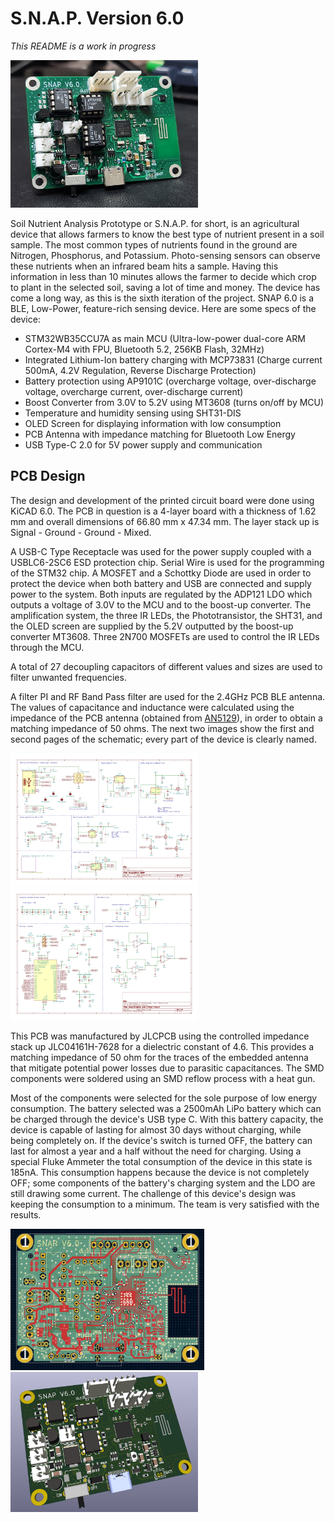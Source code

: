 # S.N.A.P. Version 6.0

*This README is a work in progress*

<img src="SNAP Project PCB Files/PCB Files V6.0/Images/PCB Front 2.jpg" width="300px"></a>

Soil Nutrient Analysis Prototype or S.N.A.P. for short, is an agricultural device that allows farmers to know the best type of nutrient present in a soil sample. The most common types of nutrients found in the ground are Nitrogen, Phosphorus, and Potassium. Photo-sensing sensors can observe these nutrients when an infrared beam hits a sample. Having this information in less than 10 minutes allows the farmer to decide which crop to plant in the selected soil, saving a lot of time and money. The device has come a long way, as this is the sixth iteration of the project. SNAP 6.0 is a BLE, Low-Power, feature-rich sensing device. Here are some specs of the device:

- STM32WB35CCU7A as main MCU (Ultra-low-power dual-core ARM Cortex-M4 with FPU, Bluetooth 5.2, 256KB Flash, 32MHz)
- Integrated Lithium-Ion battery charging with MCP73831 (Charge current 500mA, 4.2V Regulation, Reverse Discharge Protection)
- Battery protection using AP9101C (overcharge voltage, over-discharge voltage, overcharge current, over-discharge current)
- Boost Converter from 3.0V to 5.2V using MT3608 (turns on/off by MCU)
- Temperature and humidity sensing using SHT31-DIS
- OLED Screen for displaying information with low consumption
- PCB Antenna with impedance matching for Bluetooth Low Energy
- USB Type-C 2.0 for 5V power supply and communication

## PCB Design
The design and development of the printed circuit board were done using KiCAD 6.0. The PCB in question is a 4-layer board with a thickness of 1.62 mm and overall dimensions of 66.80 mm x 47.34 mm. The layer stack up is Signal - Ground - Ground - Mixed. 

A USB-C Type Receptacle was used for the power supply coupled with a USBLC6-2SC6 ESD protection chip. Serial Wire is used for the programming of the STM32 chip. A MOSFET and a Schottky Diode are used in order to protect the device when both battery and USB are connected and supply power to the system. Both inputs are regulated by the ADP121 LDO which outputs a voltage of 3.0V to the MCU and to the boost-up converter. The amplification system, the three IR LEDs, the Phototransistor, the SHT31, and the OLED screen are supplied by the 5.2V outputted by the boost-up converter MT3608. Three 2N700 MOSFETs are used to control the IR LEDs through the MCU. 

A total of 27 decoupling capacitors of different values and sizes are used to filter unwanted frequencies. 

A filter PI and RF Band Pass filter are used for the 2.4GHz PCB BLE antenna. The values of capacitance and inductance were calculated using the impedance of the PCB antenna (obtained from [AN5129](https://www.st.com/resource/en/application_note/an5129-low-cost-pcb-antenna-for-24ghz-radio-meander-design-for-stm32wb-series-stmicroelectronics.pdf)), in order to obtain a matching impedance of 50 ohms. The next two images show the first and second pages of the schematic; every part of the device is clearly named.

<img src="SNAP Project PCB Files/PCB Files V6.0/Images/Page 1 KiCAD Schematic.jpg" width="300px"></a>
<img src="SNAP Project PCB Files/PCB Files V6.0/Images/Page 2 KiCAD Schematic.jpg" width="300px"></a>

This PCB was manufactured by JLCPCB using the controlled impedance stack up JLC04161H-7628 for a dielectric constant of 4.6. This provides a matching impedance of 50 ohm for the traces of the embedded antenna that mitigate potential power losses due to parasitic capacitances. The SMD components were soldered using an SMD reflow process with a heat gun.

Most of the components were selected for the sole purpose of low energy consumption. The battery selected was a 2500mAh LiPo battery which can be charged through the device's USB type C. With this battery capacity, the device is capable of lasting for almost 30 days without charging, while being completely on. If the device's switch is turned OFF, the battery can last for almost a year and a half without the need for charging. Using a special Fluke Ammeter the total consumption of the device in this state is 185nA. This consumption happens because the device is not completely OFF; some components of the battery's charging system and the LDO are still drawing some current. The challenge of this device's design was keeping the consumption to a minimum. The team is very satisfied with the results.

<img src="SNAP Project PCB Files/PCB Files V6.0/Images/PCB Design.jpg" width="310px"></a>
<img src="SNAP Project PCB Files/PCB Files V6.0/Images/3D PCB Front.jpg" width="300px"></a>
